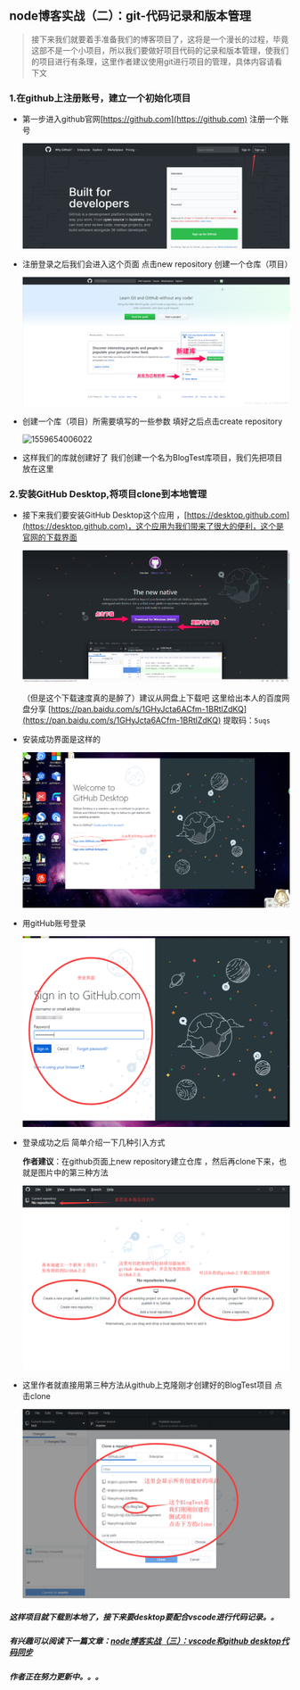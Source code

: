 ## node博客实战（二）：git-代码记录和版本管理

>接下来我们就要着手准备我们的博客项目了，这将是一个漫长的过程，毕竟这部不是一个小项目，所以我们要做好项目代码的记录和版本管理，使我们的项目进行有条理，这里作者建议使用git进行项目的管理，具体内容请看下文

### 1.在github上注册账号，建立一个初始化项目

- 第一步进入github官网[https://github.com](https://github.com)     注册一个账号

  ![6](/blogItems/blogBuild/2/6.png)

- 注册登录之后我们会进入这个页面   点击new repository 创建一个仓库（项目）   

  ![7](/blogItems/blogBuild/2/7.png)

- 创建一个库（项目）所需要填写的一些参数    填好之后点击create repository    

  ![1559654006022](/blogItems/blogBuild/2/15.png)

- 这样我们的库就创建好了  我们创建一个名为BlogTest库项目，我们先把项目放在这里


### 2.安装GitHub Desktop,将项目clone到本地管理

- 接下来我们要安装GitHub Desktop这个应用 ，[https://desktop.github.com](https://desktop.github.com)，这个应用为我们带来了很大的便利，这个是官网的下载界面

  ![1](/blogItems/blogBuild/2/1.png)

  （但是这个下载速度真的是醉了）建议从网盘上下载吧  这里给出本人的百度网盘分享  [https://pan.baidu.com/s/1GHyJcta6ACfm-1BRtlZdKQ](https://pan.baidu.com/s/1GHyJcta6ACfm-1BRtlZdKQ)   提取码：`5uqs`

- 安装成功界面是这样的

  ![4](/blogItems/blogBuild/2/4.png)

- 用gitHub账号登录

  ![5](/blogItems/blogBuild/2/5.png)

- 登录成功之后   简单介绍一下几种引入方式

  **作者建议**：在github页面上new repository建立仓库 ，然后再clone下来，也就是图片中的第三种方法

  ![6](/blogItems/blogBuild/2/9.png)

- 这里作者就直接用第三种方法从github上克隆刚才创建好的BlogTest项目  点击clone

  ![13](/blogItems/blogBuild/2/13.png)

##### 这样项目就下载到本地了，接下来要desktop要配合vscode进行代码记录。。

##### 有兴趣可以阅读下一篇文章：[node博客实战（三）：vscode和github desktop代码同步](http://www.hongli.live/#/BlogItems/blogBuild/3)

##### 作者正在努力更新中。。。
